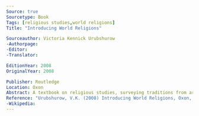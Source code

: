 ```yaml
---
Source: true
Sourcetype: Book
Tags: [religious studies,world religions]
Title: "Introducing World Religions"

Sourceauthor: Victoria Kennick Urubshurow
-Authorpage:
-Editor:
-Translator:

EditionYear: 2008
OriginalYear: 2008

Publisher: Routledge
Location: Oxon
Abstract: A textbook on religious studies, surveying traditions from around the world.
Reference: "Urubshurow, V.K. (2008) Introducing World Religions, Oxon, Routledge."
-Wikipedia:
---
```

